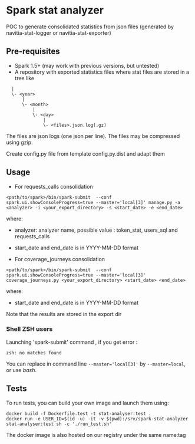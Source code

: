 # Spark stat analyzer

POC to generate consolidated statistics from json files (generated by navitia-stat-logger or navitia-stat-exporter)

## Pre-requisites

* Spark 1.5+ (may work with previous versions, but untested)
* A repository with exported statistics files where stat files are stored in a tree like

```
  |
  \- <year>
      |
      \- <month>
          |
          \- <day>
              |
              \- <files>.json.log(.gz)
```

The files are json logs (one json per line). The files may be compressed using gzip.

Create config.py file from template config.py.dist and adapt them

## Usage

* For requests_calls consolidation
```
<path/to/spark>/bin/spark-submit  --conf spark.ui.showConsoleProgress=true --master='local[3]' manage.py -a <analyzer> -i <your_export_directory> -s <start_date> -e <end_date>
```

where:
* analyzer: analyzer name, possible value : token_stat, users_sql and requests_calls

* start_date and end_date is in YYYY-MM-DD format

* For coverage_journeys consolidation
```
<path/to/spark>/bin/spark-submit  --conf spark.ui.showConsoleProgress=true --master='local[3]' coverage_journeys.py <your_export_directory> <start_date> <end_date>
```

where:
* start_date and end_date is in YYYY-MM-DD format

Note that the results are stored in the export dir


### Shell ZSH users

Launching 'spark-submit' command , if you get error :

    zsh: no matches found
    
You can replace in command line `--master='local[3]'` by `--master=local`, or use *bash*.

## Tests

To run tests, you can build your own image and launch them using:

```
docker build -f Dockerfile.test -t stat-analyser:test .
docker run -e USER_ID=$(id -u) -it -v $(pwd):/srv/spark-stat-analyzer stat-analyser:test sh -c './run_test.sh'
```

The docker image is also hosted on our registry under the same name:tag

